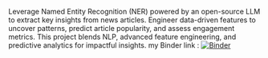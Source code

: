 Leverage Named Entity Recognition (NER) powered by an open-source LLM to extract key insights from news articles. Engineer data-driven features to uncover patterns, predict article popularity, and assess engagement metrics. This project blends NLP, advanced feature engineering, and predictive analytics for impactful insights.
my Binder link :
[![Binder](https://mybinder.org/badge_logo.svg)](https://mybinder.org/v2/gh/Tamannasinghk/NewsNexus-Sensing-and-predicting-article-popularity/main)
